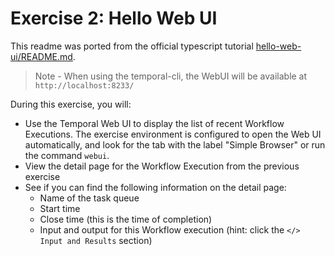 # Exercise 2: Hello Web UI

This readme was ported from the official typescript tutorial [hello-web-ui/README.md](https://github.com/temporalio/edu-101-typescript-code/blob/main/exercises/hello-web-ui/README.md).

> Note - When using the temporal-cli, the WebUI will be available at `http://localhost:8233/`

During this exercise, you will:

- Use the Temporal Web UI to display the list of recent Workflow Executions. The exercise environment is configured to open the Web UI automatically, and look for the tab with the label "Simple Browser" or run the command `webui`.
- View the detail page for the Workflow Execution from the previous exercise
- See if you can find the following information on the detail page:
  - Name of the task queue
  - Start time
  - Close time (this is the time of completion)
  - Input and output for this Workflow execution (hint: click the `</> Input and Results` section)
